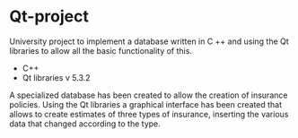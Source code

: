 # Qt-project
University project to implement a database written in C ++ and using the Qt libraries to allow all the basic functionality of this.

* C++
* Qt libraries v 5.3.2

A specialized database has been created to allow the creation of insurance policies.
Using the Qt libraries a graphical interface has been created that allows to create estimates of three types of insurance, inserting the various data that changed according to the type.
